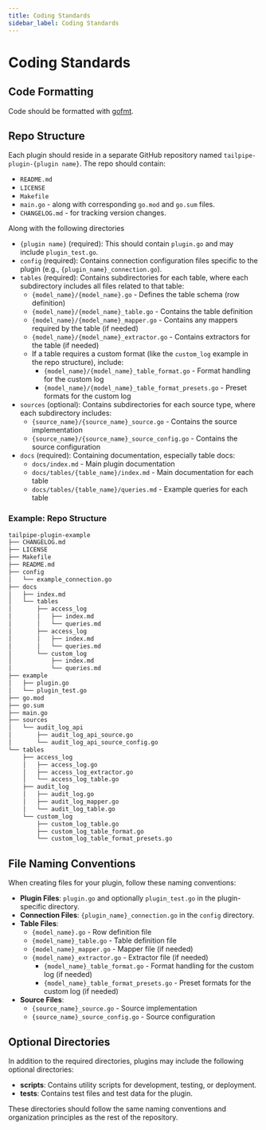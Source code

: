 ```yaml
---
title: Coding Standards
sidebar_label: Coding Standards
---
```


# Coding Standards

## Code Formatting

Code should be formatted with <a href="https://golang.org/cmd/gofmt/" target="_blank" rel="noopener noreferrer">gofmt</a>.

## Repo Structure

Each plugin should reside in a separate GitHub repository named `tailpipe-plugin-{plugin name}`. The repo should contain:

- `README.md`
- `LICENSE`
- `Makefile`
- `main.go` - along with corresponding `go.mod` and `go.sum` files.
- `CHANGELOG.md` - for tracking version changes.

Along with the following directories
- `{plugin name}` (required): This should contain `plugin.go` and may include `plugin_test.go`.
- `config` (required): Contains connection configuration files specific to the plugin (e.g., `{plugin_name}_connection.go`).
- `tables` (required): Contains subdirectories for each table, where each subdirectory includes all files related to that table:
  - `{model_name}/{model_name}.go` - Defines the table schema (row definition)
  - `{model_name}/{model_name}_table.go` - Contains the table definition
  - `{model_name}/{model_name}_mapper.go` - Contains any mappers required by the table (if needed)
  - `{model_name}/{model_name}_extractor.go` - Contains extractors for the table (if needed)
  - If a table requires a custom format (like the `custom_log` example in the repo structure), include:
    - `{model_name}/{model_name}_table_format.go` - Format handling for the custom log
    - `{model_name}/{model_name}_table_format_presets.go` - Preset formats for the custom log
- `sources` (optional): Contains subdirectories for each source type, where each subdirectory includes:
  - `{source_name}/{source_name}_source.go` - Contains the source implementation
  - `{source_name}/{source_name}_source_config.go` - Contains the source configuration
- `docs` (required): Containing documentation, especially table docs:
  - `docs/index.md` - Main plugin documentation
  - `docs/tables/{table_name}/index.md` - Main documentation for each table
  - `docs/tables/{table_name}/queries.md` - Example queries for each table

### Example: Repo Structure

```bash
tailpipe-plugin-example
├── CHANGELOG.md
├── LICENSE
├── Makefile
├── README.md
├── config
│   └── example_connection.go
├── docs
│   ├── index.md
│   └── tables
│       ├── access_log
│       │   ├── index.md
│       │   └── queries.md
│       ├── access_log
│       │   ├── index.md
│       │   └── queries.md
│       └── custom_log
│           ├── index.md
│           └── queries.md
├── example
│   ├── plugin.go
│   └── plugin_test.go
├── go.mod
├── go.sum
├── main.go
├── sources
│   └── audit_log_api
│       ├── audit_log_api_source.go
│       └── audit_log_api_source_config.go
└── tables
    ├── access_log
    │   ├── access_log.go
    │   ├── access_log_extractor.go
    │   └── access_log_table.go
    ├── audit_log
    │   ├── audit_log.go
    │   ├── audit_log_mapper.go
    │   └── audit_log_table.go
    └── custom_log
        ├── custom_log_table.go
        ├── custom_log_table_format.go
        └── custom_log_table_format_presets.go
```

## File Naming Conventions

When creating files for your plugin, follow these naming conventions:

- **Plugin Files**: `plugin.go` and optionally `plugin_test.go` in the plugin-specific directory.
- **Connection Files**: `{plugin_name}_connection.go` in the `config` directory.
- **Table Files**: 
  - `{model_name}.go` - Row definition file
  - `{model_name}_table.go` - Table definition file
  - `{model_name}_mapper.go` - Mapper file (if needed)
  - `{model_name}_extractor.go` - Extractor file (if needed)
    - `{model_name}_table_format.go` - Format handling for the custom log (if needed)
    - `{model_name}_table_format_presets.go` - Preset formats for the custom log (if needed)
- **Source Files**:
  - `{source_name}_source.go` - Source implementation
  - `{source_name}_source_config.go` - Source configuration

## Optional Directories

In addition to the required directories, plugins may include the following optional directories:

- **scripts**: Contains utility scripts for development, testing, or deployment.
- **tests**: Contains test files and test data for the plugin.

These directories should follow the same naming conventions and organization principles as the rest of the repository.

